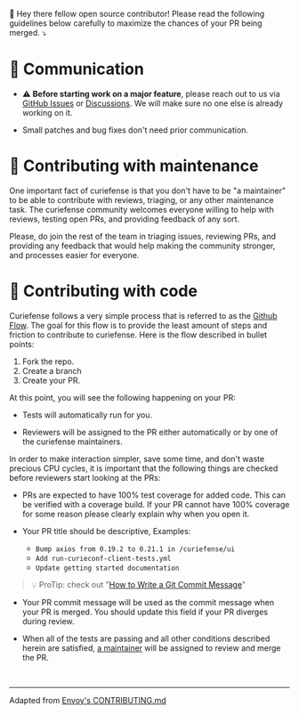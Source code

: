 👋 Hey there fellow open source contributor! Please read the following guidelines below carefully to maximize the chances of your PR being merged. ⤵️

# 💬 Communication

* ⚠️ **Before starting work on a major feature**, please reach out to us via [GitHub Issues](https://github.com/curiefense/curiefense/issues/new?assignees=&labels=&template=feature_request.md&title=) or [ Discussions](https://github.com/curiefense/curiefense/discussions/categories/q-a). We will make sure no one else is already working on it.

* Small patches and bug fixes don't need prior communication.

# 📑 Contributing with maintenance

One important fact of curiefense is that you don't have to be "a maintainer" to
be able to contribute with reviews, triaging, or any other maintenance task.
The curiefense community welcomes everyone willing to help with reviews,
testing open PRs, and providing feedback of any sort.

Please, do join the rest of the team in triaging issues, reviewing PRs, and
providing any feedback that would help making the community stronger, and
processes easier for everyone.

# 📑 Contributing with code

Curiefense follows a very simple process that is referred to as the [Github
Flow](https://guides.github.com/introduction/flow/). The goal for this flow is
to provide the least amount of steps and friction to contribute to curiefense.
Here is the flow described in bullet points:

1. Fork the repo.
1. Create a branch
1. Create your PR.


At this point, you will see the following happening on your PR:

* Tests will automatically run for you.

* Reviewers will be assigned to the PR either automatically or by one of the
  curiefense maintainers.

In order to make interaction simpler, save some time, and don't waste precious
CPU cycles, it is important that the following things are checked before
reviewers start looking at the PRs:

* PRs are expected to have 100% test coverage for added code. This can be verified with a coverage
  build. If your PR cannot have 100% coverage for some reason please clearly explain why when you
  open it.

* Your PR title should be descriptive, Examples:
  * `Bump axios from 0.19.2 to 0.21.1 in /curiefense/ui`
  * `Add run-curieconf-client-tests.yml`
  * `Update getting started documentation`

> 💡 ProTip: check out "[How to Write a Git Commit Message](https://chris.beams.io/posts/git-commit/)"

* Your PR commit message will be used as the commit message when your PR is merged. You should
  update this field if your PR diverges during review.

* When all of the tests are passing and all other conditions described herein are satisfied, [a
  maintainer](https://github.com/curiefense/curiefense/graphs/contributors) will be assigned to review and merge the PR.

<br>

---

Adapted from [Envoy's CONTRIBUTING.md](https://github.com/envoyproxy/envoy/blob/main/CONTRIBUTING.md)

